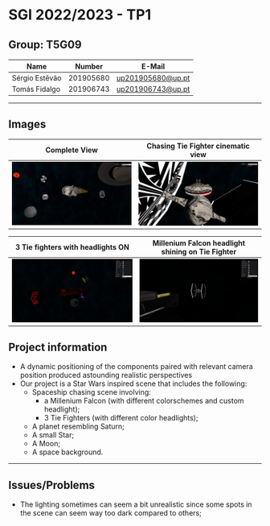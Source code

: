 # SGI 2022/2023 - TP1

## Group: T5G09

| Name             | Number    | E-Mail             |
| ---------------- | --------- | ------------------ |
| Sérgio Estêvão         | 201905680 | up201905680@up.pt             |
| Tomás Fidalgo         | 201906743 | up201906743@up.pt               |

----
## Images

| Complete View           | Chasing Tie Fighter cinematic view     |
| ---------------- | --------- |
| ![](screenshots/complete_view.jpg)        | ![](screenshots/chasing.jpg) |

| 3 Tie fighters with headlights ON   |  Millenium Falcon headlight shining on Tie Fighter   |
| ---------------- | --------- |
| ![](screenshots/3tiefighters.jpg)| ![](screenshots/milleliumHeadlights.png)|
## Project information

- A dynamic positioning of the components paired with relevant camera position produced astounding realistic perspectives
- Our project is a Star Wars inspired scene that includes the following:
  - Spaceship chasing scene involving:
    - a Millenium Falcon (with different colorschemes and custom headlight);
    - 3 Tie Fighters (with different color headlights);
  - A planet resembling Saturn;
  - A small Star;
  - A Moon;
  - A space background.
----
## Issues/Problems

- The lighting sometimes can seem a bit unrealistic since some spots in the scene can seem way too dark compared to others;
